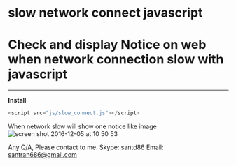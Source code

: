 # slow network connect javascript
Check and display Notice on web when network connection slow with javascript
======================

-----
**Install**
```javascript
<script src="js/slow_connect.js"></script>
``` 

When network slow will show one notice like image
![screen shot 2016-12-05 at 10 50 53](https://cloud.githubusercontent.com/assets/21286108/20873398/975e5a38-bad9-11e6-97e7-9253b1c5b973.png)

Any Q/A, Please contact to me.
Skype: santd86
Email: santran686@gmail.com
